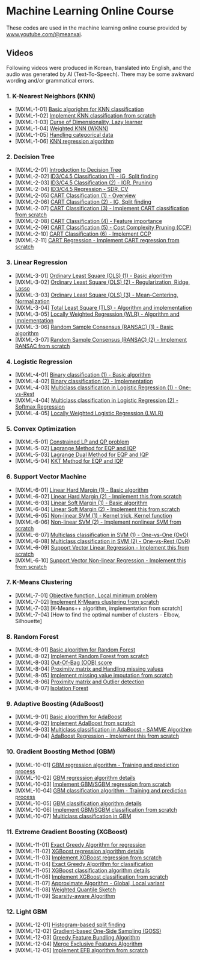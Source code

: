 # Machine Learning Online Course
These codes are used in the machine learning online course provided by www.youtube.com/@meanxai.

## Videos
Following videos were produced in Korean, translated into English, and the audio was generated by AI (Text-To-Speech). There may be some awkward wording and/or grammatical errors.


### 1. K-Nearest Neighbors (KNN)
* [MXML-1-01] [Basic algorighm for KNN classification](https://youtu.be/HmunSzYCKtg)
* [MXML-1-02] [Implement KNN classification from scratch](https://youtu.be/GQe5W0xmm5s)
* [MXML-1-03] [Curse of Dimensionality, Lazy learner](https://youtu.be/yixEw8sL8x0)
* [MXML-1-04] [Weighted KNN (WKNN)](https://youtu.be/YtLOE_ggk3s)
* [MXML-1-05] [Handling categorical data](https://youtu.be/h_wUj1do7qA)
* [MXML-1-06] [KNN regression algorithm](https://youtu.be/XzTpLpqkepc)


### 2. Decision Tree
* [MXML-2-01] [Introduction to Decision Tree](https://youtu.be/w12XC_pJX0k)
* [MXML-2-02] [ID3/C4.5 Classification (1) - IG, Split finding](https://youtu.be/lIjl92dDnTw)
* [MXML-2-03] [ID3/C4.5 Classification (2) - IGR, Pruning](https://youtu.be/m3o0-K07gLI)
* [MXML-2-04] [ID3/C4.5 Regression - SDR, CV](https://youtu.be/vyVMtzPoGJc)
* [MXML-2-05] [CART Classification (1) - Overview](https://youtu.be/pjyIwVNvFh4)
* [MXML-2-06] [CART Classification (2) - IG, Split finding](https://youtu.be/-TEoVvWAkTE)
* [MXML-2-07] [CART Classification (3) - Implement CART classification from scratch](https://youtu.be/gct9gGOvPek)
* [MXML-2-08] [CART Classification (4) - Feature importance](https://youtu.be/XqNuY1RHlNU)
* [MXML-2-09] [CART Classification (5) - Cost Complexity Pruning (CCP)](https://youtu.be/my3ljAS5UUM)
* [MXML-2-10] [CART Classification (6) - Implement CCP](https://youtu.be/o43mZv_Cmxw)
* [MXML-2-11] [CART Regression - Implement CART regression from scratch](https://youtu.be/Bc-k9Dv5SNg)

### 3. Linear Regression
* [MXML-3-01] [Ordinary Least Square (OLS) (1) - Basic algorithm](https://youtu.be/R7ZPF7SqEzw)
* [MXML-3-02] [Ordinary Least Square (OLS) (2) - Regularization, Ridge, Lasso](https://youtu.be/YBk1FS1vmv4)
* [MXML-3-03] [Ordinary Least Square (OLS) (3) - Mean-Centering, Normalization](https://youtu.be/gLekbL_pI1A)
* [MXML-3-04] [Total Least Square (TLS) - Algorithm and implementation](https://youtu.be/yDdbC9BhdwM)
* [MXML-3-05] [Locally Weighted Regression (WLR) - Algorithm and implementation](https://youtu.be/d1-QS4uTgj8)
* [MXML-3-06] [Random Sample Consensus (RANSAC) (1) - Basic algorithm](https://youtu.be/lhYON4KkPck)
* [MXML-3-07] [Random Sample Consensus (RANSAC) (2) - Implement RANSAC from scratch](https://youtu.be/A2QnStjnlVE)

### 4. Logistic Regression
* [MXML-4-01] [Binary classification (1) - Basic algorithm](https://youtu.be/pSgNV6e3IRQ)
* [MXML-4-02] [Binary classification (2) - Implementation](https://youtu.be/MifHxwJYOyU)
* [MXML-4-03] [Multiclass classification in Logistic Regression (1) - One-vs-Rest](https://youtu.be/d6FcGZp8AHc)
* [MXML-4-04] [Multiclass classification in Logistic Regression (2) - Softmax Regression](https://youtu.be/D_z48GLwAyM)
* [MXML-4-05] [Locally Weighted Logistic Regression (LWLR)](https://youtu.be/d1-QS4uTgj8)

### 5. Convex Optimization
* [MXML-5-01] [Constrained LP and QP problem](https://youtu.be/8BiHfVrdClU)
* [MXML-5-02] [Lagrange Method for EQP and IQP](https://youtu.be/lQ4f4do5taA)
* [MXML-5-03] [Lagrange Dual Method for EQP and IQP](https://youtu.be/yn04TeRxKko)
* [MXML-5-04] [KKT Method for EQP and IQP](https://youtu.be/_5QuyiCI1rc)

### 6. Support Vector Machine
* [MXML-6-01] [Linear Hard Margin (1) - Basic algorithm](https://youtu.be/fs5s1Ux99x0)
* [MXML-6-02] [Linear Hard Margin (2) - Implement this from scratch](https://youtu.be/9oRPq9oa4uA)
* [MXML-6-03] [Linear Soft Margin (1) - Basic algorithm](https://youtu.be/3l5Ljq4EMts)
* [MXML-6-04] [Linear Soft Margin (2) - Implement this from scratch](https://youtu.be/LdOcJfJTcwU)
* [MXML-6-05] [Non-linear SVM (1) - Kernel trick, Kernel function](https://youtu.be/NiuJihA05Ds)
* [MXML-6-06] [Non-linear SVM (2) - Implement nonlinear SVM from scratch](https://youtu.be/-WVI6b19pag)
* [MXML-6-07] [Multiclass classification in SVM (1) - One-vs-One (OvO)](https://youtu.be/MAde_oEYB-g)
* [MXML-6-08] [Multiclass classification in SVM (2) - One-vs-Rest (OvR)](https://youtu.be/ogFZchEqmTA)
* [MXML-6-09] [Support Vector Linear Regression - Implement this from scratch](https://youtu.be/8VFw2DFeJE4)
* [MXML-6-10] [Support Vector Non-linear Regression - Implement this from scratch](https://youtu.be/PzT4Cgz2HJE)

### 7. K-Means Clustering
* [MXML-7-01] [Objective function, Local minimum problem](https://youtu.be/w5fjvhPATPY)
* [MXML-7-02] [Implement K-Means clustering from scratch](https://youtu.be/hToqjr5Kx4Q)
* [MXML-7-03] [K-Means++ algorithm, implementation from scratch]
* [MXML-7-04] [How to find the optimal number of clusters - Elbow, Silhouette]

### 8. Random Forest
* [MXML-8-01] [Basic algorithm for Random Forest](https://youtu.be/aBql5Z1hH8w)
* [MXML-8-02] [Implement Random Forest from scratch](https://youtu.be/9si5fELmtg0)
* [MXML-8-03] [Out-Of-Bag (OOB) score](https://youtu.be/DFh7BefJpfQ)
* [MXML-8-04] [Proximity matrix and Handling missing values](https://youtu.be/d5rsEkMQ7ck)
* [MXML-8-05] [Implement missing value imputation from scratch](https://youtu.be/tuq2stgBktQ)
* [MXML-8-06] [Proximity matrix and Outlier detection](https://youtu.be/ps2QXPnPHVM)
* [MXML-8-07] [Isolation Forest](https://youtu.be/JpZJoOTjMWU)

### 9. Adaptive Boosting (AdaBoost)
* [MXML-9-01] [Basic algorithm for AdaBoost](https://youtu.be/avs14cAFyHE)
* [MXML-9-02] [Implement AdaBoost from scratch](https://youtu.be/LVStXzGpA7Y)
* [MXML-9-03] [Multiclass classification in AdaBoost - SAMME Algorithm](https://youtu.be/tPeRalG7gYY)
* [MXML-9-04] [AdaBoost Regression - Implement this from scratch](https://youtu.be/nPzW-AmPSLs)

### 10. Gradient Boosting Method (GBM)
* [MXML-10-01] [GBM regression algorithm - Training and prediction process](https://youtu.be/4cK650qPcqo)
* [MXML-10-02] [GBM regression algorithm details](https://youtu.be/96Vdf21KN90)
* [MXML-10-03] [Implement GBM/SGBM regression from scratch](https://youtu.be/hF-1HHKPxq4)
* [MXML-10-04] [GBM classification algorithm - Training and prediction process]()
* [MXML-10-05] [GBM classification algorithm details](https://youtu.be/mFTS2mLr3LI)
* [MXML-10-06] [Implement GBM/SGBM classification from scratch](https://youtu.be/YZdoxpWe5ng)
* [MXML-10-07] [Multiclass classification in GBM](https://youtu.be/qfdkyWOqRPg)

### 11. Extreme Gradient Boosting (XGBoost)
* [MXML-11-01] [Exact Greedy Algorithm for regression](https://youtu.be/mA3uJyMB4XU)
* [MXML-11-02] [XGBoost regression algorithm details](https://youtu.be/9JeC_-BcbeA)
* [MXML-11-03] [Implement XGBoost regression from scratch](https://youtu.be/Ms_xxQFrTWc)
* [MXML-11-04] [Exact Greedy Algorithm for classification](https://youtu.be/ud7kJv5csxw)
* [MXML-11-05] [XGBoost classification algorithm details](https://youtu.be/e_1TJD8tHgE)
* [MXML-11-06] [Implement XGBoost classification from scratch](https://youtu.be/oKLBon15bTc)
* [MXML-11-07] [Approximate Algorithm - Global, Local variant](https://youtu.be/AQOPXlxXF_0)
* [MXML-11-08] [Weighted Quantile Sketch](https://youtu.be/ejUvX1L-yzE)
* [MXML-11-09] [Sparsity-aware Algorithm](https://youtu.be/fALcIVr6zjY)

### 12. Light GBM
* [MXML-12-01] [Histogram-based split finding](https://youtu.be/N39NE4Nj6vc)
* [MXML-12-02] [Gradient-based One-Side Sampling (GOSS)](https://youtu.be/APZyWo9hIj0)
* [MXML-12-03] [Greedy Feature Bundling Algorithm](https://youtu.be/Y-IvfsjmqOQ)
* [MXML-12-04] [Merge Exclusive Features Algorithm](https://youtu.be/orSRRtWtPwE)
* [MXML-12-05] [Implement EFB algorithm from scratch](https://youtu.be/NqpkYja5g2Y)

